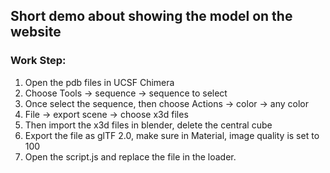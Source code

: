 ## Short demo about showing the model on the website

### Work Step:
1. Open the pdb files in UCSF Chimera
2. Choose Tools -> sequence -> sequence to select
3. Once select the sequence, then choose Actions -> color -> any color
4. File -> export scene -> choose x3d files
5. Then import the x3d files in blender, delete the central cube
6. Export the file as glTF 2.0, make sure in Material, image quality is set to 100
7. Open the script.js and replace the file in the loader.
